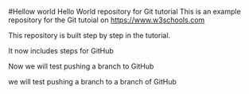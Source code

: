 #Hellow world
Hello World repository for Git tutorial
This is an example repository for the Git tutoial on https://www.w3schools.com

This repository is built step by step in the tutorial.

It now includes steps for GitHub

Now we will test pushing a branch to GitHub

we will test pushing a branch to a branch of GitHub